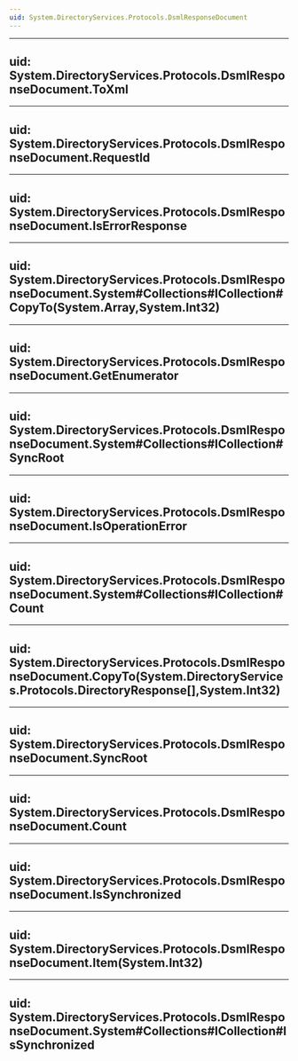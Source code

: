 ```yaml
---
uid: System.DirectoryServices.Protocols.DsmlResponseDocument
---
```


---
uid: System.DirectoryServices.Protocols.DsmlResponseDocument.ToXml
---

---
uid: System.DirectoryServices.Protocols.DsmlResponseDocument.RequestId
---

---
uid: System.DirectoryServices.Protocols.DsmlResponseDocument.IsErrorResponse
---

---
uid: System.DirectoryServices.Protocols.DsmlResponseDocument.System#Collections#ICollection#CopyTo(System.Array,System.Int32)
---

---
uid: System.DirectoryServices.Protocols.DsmlResponseDocument.GetEnumerator
---

---
uid: System.DirectoryServices.Protocols.DsmlResponseDocument.System#Collections#ICollection#SyncRoot
---

---
uid: System.DirectoryServices.Protocols.DsmlResponseDocument.IsOperationError
---

---
uid: System.DirectoryServices.Protocols.DsmlResponseDocument.System#Collections#ICollection#Count
---

---
uid: System.DirectoryServices.Protocols.DsmlResponseDocument.CopyTo(System.DirectoryServices.Protocols.DirectoryResponse[],System.Int32)
---

---
uid: System.DirectoryServices.Protocols.DsmlResponseDocument.SyncRoot
---

---
uid: System.DirectoryServices.Protocols.DsmlResponseDocument.Count
---

---
uid: System.DirectoryServices.Protocols.DsmlResponseDocument.IsSynchronized
---

---
uid: System.DirectoryServices.Protocols.DsmlResponseDocument.Item(System.Int32)
---

---
uid: System.DirectoryServices.Protocols.DsmlResponseDocument.System#Collections#ICollection#IsSynchronized
---
